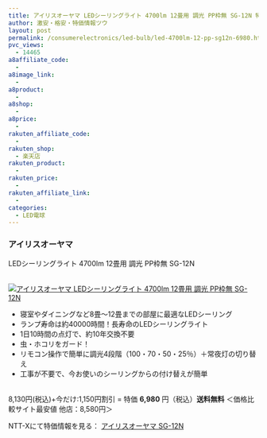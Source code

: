 ```yaml
---
title: アイリスオーヤマ LEDシーリングライト 4700lm 12畳用 調光 PP枠無 SG-12N 特価6,980円！送料無料！
author: 激安・格安・特価情報ツウ
layout: post
permalink: /consumerelectronics/led-bulb/led-4700lm-12-pp-sg12n-6980.html
pvc_views:
  - 14465
a8affiliate_code:
  -
a8image_link:
  -
a8product:
  -
a8shop:
  -
a8price:
  -
rakuten_affiliate_code:
  -
rakuten_shop:
  - 楽天店
rakuten_product:
  -
rakuten_price:
  -
rakuten_affiliate_link:
  -
categories:
  - LED電球
---
```

### アイリスオーヤマ
LEDシーリングライト 4700lm 12畳用 調光 PP枠無 SG-12N

<div class="img-bg2 img_L">
  <a href="//px.a8.net/svt/ejp?a8mat=ZYP6S+8IMA3E+S1Q+BWGDT&#038;a8ejpredirect=//nttxstore.jp/_II_IR14257968" target="_blank"><br /> <img border="0" alt="アイリスオーヤマ LEDシーリングライト 4700lm 12畳用 調光 PP枠無 SG-12N" src="//i1.wp.com/image.nttxstore.jp/l2_images/I/IR/IR14257968.jpg?w=120" data-recalc-dims="1" /></a>
</div>

<!--more-->

  * 寝室やダイニングなど8畳～12畳までの部屋に最適なLEDシーリング
  * ランプ寿命は約40000時間！長寿命のLEDシーリングライト
  * 1日10時間の点灯で、約10年交換不要
  * 虫・ホコリをガード！
  * リモコン操作で簡単に調光4段階（100・70・50・25％）＋常夜灯の切り替え
  * 工事が不要で、今お使いのシーリングからの付け替えが簡単

<br clear="all" />8,130円(税込)+今だけ:1,150円割引 = 特価 <span class="tokka-price"><strong>6,980</strong></span> 円（税込）**送料無料**
＜価格比較サイト最安値 他店：8,580円＞

NTT-Xにて特価情報を見る： <span class="fs150p"><a href="//px.a8.net/svt/ejp?a8mat=ZYP6S+8IMA3E+S1Q+BWGDT&#038;a8ejpredirect=//nttxstore.jp/_II_IR14257968" target="_blank">アイリスオーヤマ SG-12N</a></span>